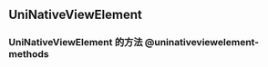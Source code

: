 ## UniNativeViewElement

<!-- CUSTOMTYPEJSON.UniNativeViewElement.description -->

<!-- CUSTOMTYPEJSON.UniNativeViewElement.compatibility -->

<!-- CUSTOMTYPEJSON.UniNativeViewElement.extends -->

<!-- CUSTOMTYPEJSON.UniNativeViewElement.param -->


### UniNativeViewElement 的方法 @uninativeviewelement-methods
<!-- CUSTOMTYPEJSON.UniNativeViewElement.methods.bindAndroidView.name -->

<!-- CUSTOMTYPEJSON.UniNativeViewElement.methods.bindAndroidView.description -->

<!-- CUSTOMTYPEJSON.UniNativeViewElement.methods.bindAndroidView.compatibility -->

<!-- CUSTOMTYPEJSON.UniNativeViewElement.methods.bindAndroidView.param -->

<!-- CUSTOMTYPEJSON.UniNativeViewElement.methods.bindAndroidView.returnValue -->

<!-- CUSTOMTYPEJSON.UniNativeViewElement.methods.bindAndroidView.tutorial -->

<!-- CUSTOMTYPEJSON.UniNativeViewElement.methods.bindIOSView.name -->

<!-- CUSTOMTYPEJSON.UniNativeViewElement.methods.bindIOSView.description -->

<!-- CUSTOMTYPEJSON.UniNativeViewElement.methods.bindIOSView.compatibility -->

<!-- CUSTOMTYPEJSON.UniNativeViewElement.methods.bindIOSView.param -->

<!-- CUSTOMTYPEJSON.UniNativeViewElement.methods.bindIOSView.returnValue -->

<!-- CUSTOMTYPEJSON.UniNativeViewElement.methods.bindIOSView.tutorial -->

<!-- CUSTOMTYPEJSON.UniNativeViewElement.methods.bindHarmonyFrameNode.name -->

<!-- CUSTOMTYPEJSON.UniNativeViewElement.methods.bindHarmonyFrameNode.description -->

<!-- CUSTOMTYPEJSON.UniNativeViewElement.methods.bindHarmonyFrameNode.compatibility -->

<!-- CUSTOMTYPEJSON.UniNativeViewElement.methods.bindHarmonyFrameNode.param -->

<!-- CUSTOMTYPEJSON.UniNativeViewElement.methods.bindHarmonyFrameNode.returnValue -->

<!-- CUSTOMTYPEJSON.UniNativeViewElement.methods.bindHarmonyFrameNode.tutorial -->

<!-- CUSTOMTYPEJSON.UniNativeViewElement.methods.bindHarmonyWrappedBuilder.name -->

<!-- CUSTOMTYPEJSON.UniNativeViewElement.methods.bindHarmonyWrappedBuilder.description -->

<!-- CUSTOMTYPEJSON.UniNativeViewElement.methods.bindHarmonyWrappedBuilder.compatibility -->

<!-- CUSTOMTYPEJSON.UniNativeViewElement.methods.bindHarmonyWrappedBuilder.param -->

<!-- CUSTOMTYPEJSON.UniNativeViewElement.methods.bindHarmonyWrappedBuilder.returnValue -->

<!-- CUSTOMTYPEJSON.UniNativeViewElement.methods.bindHarmonyWrappedBuilder.tutorial -->

<!-- CUSTOMTYPEJSON.UniNativeViewElement.methods.getHarmonyFrameNode.name -->

<!-- CUSTOMTYPEJSON.UniNativeViewElement.methods.getHarmonyFrameNode.description -->

<!-- CUSTOMTYPEJSON.UniNativeViewElement.methods.getHarmonyFrameNode.compatibility -->

<!-- CUSTOMTYPEJSON.UniNativeViewElement.methods.getHarmonyFrameNode.param -->

<!-- CUSTOMTYPEJSON.UniNativeViewElement.methods.getHarmonyFrameNode.returnValue -->

<!-- CUSTOMTYPEJSON.UniNativeViewElement.methods.getHarmonyFrameNode.tutorial -->

<!-- CUSTOMTYPEJSON.UniNativeViewElement.methods.getHarmonyBuilderNode.name -->

<!-- CUSTOMTYPEJSON.UniNativeViewElement.methods.getHarmonyBuilderNode.description -->

<!-- CUSTOMTYPEJSON.UniNativeViewElement.methods.getHarmonyBuilderNode.compatibility -->

<!-- CUSTOMTYPEJSON.UniNativeViewElement.methods.getHarmonyBuilderNode.param -->

<!-- CUSTOMTYPEJSON.UniNativeViewElement.methods.getHarmonyBuilderNode.returnValue -->

<!-- CUSTOMTYPEJSON.UniNativeViewElement.methods.getHarmonyBuilderNode.tutorial -->

<!-- CUSTOMTYPEJSON.UniNativeViewElement.methods.bindHarmonyController.name -->

<!-- CUSTOMTYPEJSON.UniNativeViewElement.methods.bindHarmonyController.description -->

<!-- CUSTOMTYPEJSON.UniNativeViewElement.methods.bindHarmonyController.compatibility -->

<!-- CUSTOMTYPEJSON.UniNativeViewElement.methods.bindHarmonyController.param -->

<!-- CUSTOMTYPEJSON.UniNativeViewElement.methods.bindHarmonyController.returnValue -->

<!-- CUSTOMTYPEJSON.UniNativeViewElement.methods.bindHarmonyController.tutorial -->


<!-- CUSTOMTYPEJSON.UniNativeViewElement.example -->
